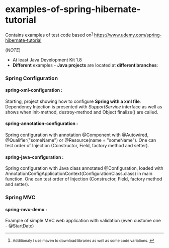# examples-of-spring-hibernate-tutorial
Contains examples of test code based on<sup id="a1">[1](#f1)</sup> https://www.udemy.com/spring-hibernate-tutorial

(*NOTE*) 
- At least Java Development Kit 1.8
- **Different** examples - **Java projects** are located at **different branches**:

### Spring Configuration
#### spring-xml-configuration :
   Starting, project showing how to configure **Spring with a xml file**.
   Dependency Injection is presented with *SupportService* interface as well as shows when
   init-method, destroy-method and Object finalize() are called.

#### spring-annotation-configuration :
   Spring configuration with annotation @Component with @Autowired, @Qualifier("someName") or @Resource(name = "someName").
   One can test order of Injection (Constructor, Field, factory method and setter).

#### spring-java-configuration :
   Spring configuration with Java class annotated @Configuration, loaded with 
   AnnotationConfigApplicationContext(ConfigurationClass.class) in main function.
   One can test order of Injection (Constructor, Field, factory method and setter).
   
### Spring MVC
#### spring-mvc-demo :
   Example of simple MVC web application with validation (even custome one - @StartDate)


___
1. <small id="f1"> Additionaly I use maven to download libraries as well as some code variations.  </small> [↩](#a1)
